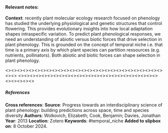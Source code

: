 #### **Relevant notes**:
**Context**: recently plant molecular ecology research focused on phenology has studied the underlying physiological and genetic structures that control flowering. This provides evolutionary insights into how local adaptation shapes intraspecific variation. 
To predict plant phenological responses, we need an understanding of abiotic versus biotic forces that drive selection in plant phenology. This is grounded on the concept of temporal niche i.e. that time is a primary axis by which plant species can partition ressources (e.g. nutrients, pollinators). Both abiotic and biotic forces can shape selection in plant phenology.

<><><><><><><><><><><><><><><><><><><><><><><><><><><><><>
<><><><><><><><><><><><><><><><><><><><><><><><><><><><><>
##### References
**Cross references**:
**Source**: Progress towards an interdisciplinary science of plant phenology: building predictions across space, time and species diversity
**Authors**: Wolkovich, Elizabeth; Cook, Benjamin; Davies, Jonathan
**Year**: 2013
**Location**: Zotero
**Keywords**: #temporal_niche
**Added to slipbox on**: 8 October 2024. 